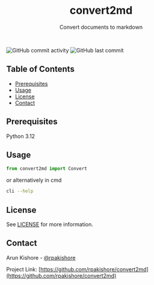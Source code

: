 <!--- Heading --->
<div align="center">
  <h1>convert2md</h1>
  <p>
    Convert documents to markdown
  </p>
</div>
<br />

![GitHub commit activity](https://img.shields.io/github/commit-activity/m/rpakishore/convert2md)
![GitHub last commit](https://img.shields.io/github/last-commit/rpakishore/convert2md)
<!-- Table of Contents -->
<h2>Table of Contents</h2>

- [Prerequisites](#prerequisites)
- [Usage](#usage)
- [License](#license)
- [Contact](#contact)

<!-- Prerequisites -->
## Prerequisites

Python 3.12

<!-- Usage -->
## Usage

```python
from convert2md import Convert
```

or alternatively in cmd

```bash
cli --help
```
<!-- License -->
## License

See [LICENSE](/LICENSE) for more information.

<!-- Contact -->
## Contact

Arun Kishore - [@rpakishore](mailto:pypi@rpakishore.co.in)

Project Link: [https://github.com/rpakishore/convert2md](https://github.com/rpakishore/convert2md)
